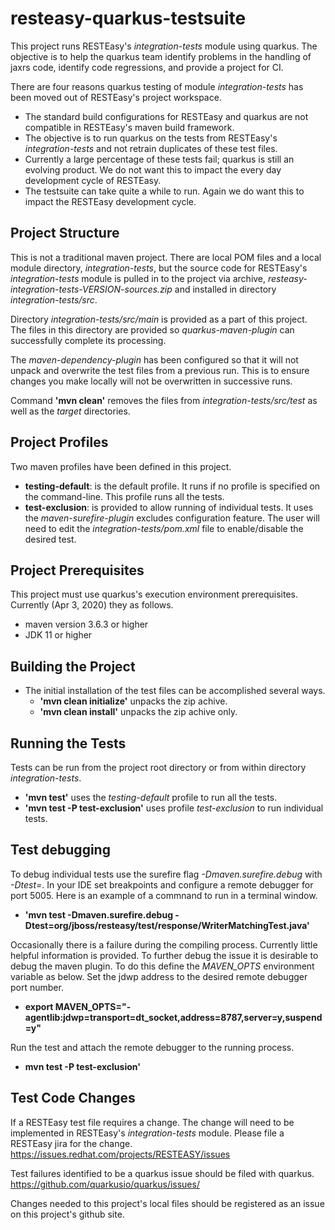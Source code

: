 # resteasy-quarkus-testsuite

This project runs RESTEasy's _integration-tests_ module using quarkus.
The objective is to help the quarkus team identify problems in the 
handling of jaxrs code, identify code regressions, and provide
a project for CI.
  
There are four reasons quarkus testing of module _integration-tests_ has 
been moved out of RESTEasy's project workspace.
* The standard build configurations for RESTEasy and quarkus
  are not compatible in RESTEasy's maven build framework.
* The objective is to run quarkus on the tests from RESTEasy's
  _integration-tests_ and not retrain duplicates of these test files.
* Currently a large percentage of these tests fail; quarkus is still 
  an evolving product.  We do not want this to impact the every day 
  development cycle of RESTEasy.
* The testsuite can take quite a while to run.  Again we do want this
  to impact the RESTEasy development cycle.      
    
## Project Structure
This is not a traditional maven project.  There are local POM files
and a local module directory, _integration-tests_, but the source code 
for RESTEasy's _integration-tests_ module is pulled in to the project 
via archive, _resteasy-integration-tests-VERSION-sources.zip_
and installed in directory _integration-tests/src_.

Directory _integration-tests/src/main_ is provided as a part of this project.
The files in this directory are provided so _quarkus-maven-plugin_
can successfully complete its processing.

The _maven-dependency-plugin_ has been configured so that it will 
not unpack and overwrite the test files from a previous run. This 
is to ensure changes you make locally will not be overwritten 
in successive runs. 

Command **'mvn clean'** removes the files from _integration-tests/src/test_
as well as the _target_ directories.


## Project Profiles
Two maven profiles have been defined in this project.
* **testing-default**: is the default profile.  It runs if no profile is 
    specified on the command-line.  This profile runs all the tests.
* **test-exclusion**: is provided to allow running of individual tests.
    It uses the _maven-surefire-plugin_ excludes configuration feature.
    The user will need to edit the _integration-tests/pom.xml_ file
    to enable/disable the desired test.

## Project Prerequisites
This project must use quarkus's execution environment prerequisites.
Currently (Apr 3, 2020) they as follows.
* maven version 3.6.3 or higher
* JDK 11 or higher


## Building the Project

* The initial installation of the test files can be accomplished several ways.
    * **'mvn clean initialize'**  unpacks the zip achive.
    * **'mvn clean install'**     unpacks the zip achive only.

## Running the Tests
Tests can be run from the project root directory or from within directory
_integration-tests_.
* **'mvn test'** uses the _testing-default_ profile to run all the tests.
* **'mvn test -P test-exclusion'** uses profile _test-exclusion_ to run
        individual tests.
        
## Test debugging
To debug individual tests use the surefire flag _-Dmaven.surefire.debug_ 
with _-Dtest=_.  In your IDE set breakpoints and configure a remote debugger 
for port 5005.  Here is an example of a commnand to run in a terminal window.
* **'mvn test -Dmaven.surefire.debug  -Dtest=org/jboss/resteasy/test/response/WriterMatchingTest.java'**  



Occasionally there is a failure during the compiling process.  Currently
little helpful information is provided.  To further debug the issue it is
desirable to debug the maven plugin.  To do this define the _MAVEN_OPTS_
environment variable as below.  Set the jdwp address to the desired remote 
debugger port number.    
* **export MAVEN_OPTS="-agentlib:jdwp=transport=dt_socket,address=8787,server=y,suspend=y"**      

Run the test and attach the remote debugger to the running process.
* **mvn test -P test-exclusion'**

## Test Code Changes
If a RESTEasy test file requires a change.  The change will need to be implemented 
in RESTEasy's _integration-tests_ module.  Please file a RESTEasy jira 
for the change.  https://issues.redhat.com/projects/RESTEASY/issues

Test failures identified to be a quarkus issue should be filed with quarkus.
https://github.com/quarkusio/quarkus/issues/

Changes needed to this project's local files should be registered as an
issue on this project's github site.


